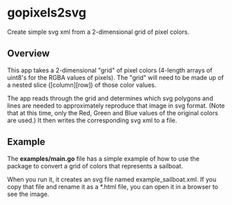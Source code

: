 # gopixels2svg

Create simple svg xml from a 2-dimensional grid of pixel colors.

## Overview ##
This app takes a 2-dimensional "grid" of pixel colors (4-length arrays of uint8's for the RGBA values of pixels). 
The "grid" will need to be made up of a nested slice ([column][row]) of those color values.

The app reads through the grid and determines which svg polygons and lines are needed to approximately reproduce 
that image in svg format. (Note that at this time, only the Red, Green and Blue values of the original colors are used.)
It then writes the corresponding svg xml to a file.

## Example ##
The **examples/main.go** file has a simple example of how to use the package to convert a grid of colors that represents 
a sailboat.
  
When you run it, it creates an svg file named example_sailboat.xml.  If you copy that file and rename it as a *.html file,
you can open it in a browser to see the image.

